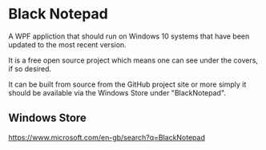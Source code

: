# Black Notepad

A WPF appliction that should run on Windows 10 systems that have been updated to the most recent version. 

It is a free open source project which means one can see under the covers, if so desired.

It can be built from source from the GitHub project site or more simply it should be available via the Windows Store under "BlackNotepad".

## Windows Store

https://www.microsoft.com/en-gb/search?q=BlackNotepad
